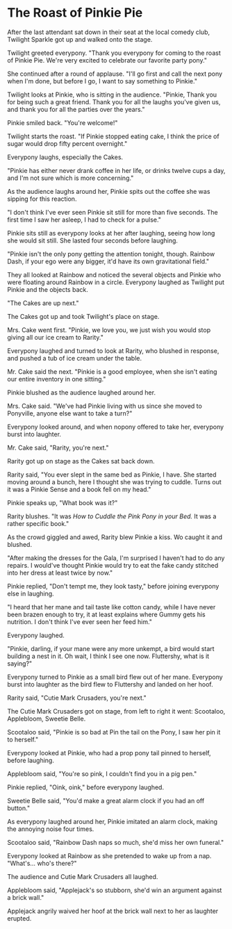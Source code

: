 # The Roast of Pinkie Pie

After the last attendant sat down in their seat at the local comedy club, Twilight Sparkle got up and walked onto the stage.

Twilight greeted everypony. "Thank you everypony for coming to the roast of Pinkie Pie. We're very excited to celebrate our favorite party pony."

She continued after a round of applause. "I'll go first and call the next pony when I'm done, but before I go, I want to say something to Pinkie."

Twilight looks at Pinkie, who is sitting in the audience. "Pinkie, Thank you for being such a great friend. Thank you for all the laughs you've given us, and thank you for all the parties over the years."

Pinkie smiled back. "You're welcome!"

Twilight starts the roast. "If Pinkie stopped eating cake, I think the price of sugar would drop fifty percent overnight."

Everypony laughs, especially the Cakes.

"Pinkie has either never drank coffee in her life, or drinks twelve cups a day, and I'm not sure which is more concerning."

As the audience laughs around her, Pinkie spits out the coffee she was sipping for this reaction.

"I don't think I've ever seen Pinkie sit still for more than five seconds. The first time I saw her asleep, I had to check for a pulse."

Pinkie sits still as everypony looks at her after laughing, seeing how long she would sit still. She lasted four seconds before laughing.

"Pinkie isn't the only pony getting the attention tonight, though. Rainbow Dash, if your ego were any bigger, it'd have its own gravitational field."

They all looked at Rainbow and noticed the several objects and Pinkie who were floating around Rainbow in a circle. Everypony laughed as Twilight put Pinkie and the objects back.

"The Cakes are up next."

The Cakes got up and took Twilight's place on stage.

Mrs. Cake went first. "Pinkie, we love you, we just wish you would stop giving all our ice cream to Rarity."

Everypony laughed and turned to look at Rarity, who blushed in response, and pushed a tub of ice cream under the table.

Mr. Cake said the next. "Pinkie is a good employee, when she isn't eating our entire inventory in one sitting."

Pinkie blushed as the audience laughed around her.

Mrs. Cake said. "We've had Pinkie living with us since she moved to Ponyville, anyone else want to take a turn?"

Everypony looked around, and when nopony offered to take her, everypony burst into laughter.

Mr. Cake said, "Rarity, you're next."

Rarity got up on stage as the Cakes sat back down.

Rarity said, "You ever slept in the same bed as Pinkie, I have. She started moving around a bunch, here I thought she was trying to cuddle. Turns out it was a Pinkie Sense and a book fell on my head."

Pinkie speaks up, "What book was it?"

Rarity blushes. "It was *How to Cuddle the Pink Pony in your Bed.* It was a rather specific book."

As the crowd giggled and awed, Rarity blew Pinkie a kiss. Wo caught it and blushed.

"After making the dresses for the Gala, I'm surprised I haven't had to do any repairs. I would've thought Pinkie would try to eat the fake candy stitched into her dress at least twice by now."

Pinkie replied, "Don't tempt me, they look tasty," before joining everypony else in laughing.

"I heard that her mane and tail taste like cotton candy, while I have never been brazen enough to try, it at least explains where Gummy gets his nutrition. I don't think I've ever seen her feed him."

Everypony laughed.

"Pinkie, darling, if your mane were any more unkempt, a bird would start building a nest in it. Oh wait, I think I see one now. Fluttershy, what is it saying?"

Everypony turned to Pinkie as a small bird flew out of her mane. Everypony burst into laughter as the bird flew to Fluttershy and landed on her hoof.

Rarity said, "Cutie Mark Crusaders, you're next."

The Cutie Mark Crusaders got on stage, from left to right it went: Scootaloo, Applebloom, Sweetie Belle.

Scootaloo said, "Pinkie is so bad at Pin the tail on the Pony, I saw her pin it to herself."

Everypony looked at Pinkie, who had a prop pony tail pinned to herself, before laughing.

Applebloom said, "You're so pink, I couldn't find you in a pig pen."

Pinkie replied, "Oink, oink," before everypony laughed.

Sweetie Belle said, "You'd make a great alarm clock if you had an off button."

As everypony laughed around her, Pinkie imitated an alarm clock, making the annoying noise four times.

Scootaloo said, "Rainbow Dash naps so much, she'd miss her own funeral."

Everypony looked at Rainbow as she pretended to wake up from a nap. "What's… who's there?"

The audience and Cutie Mark Crusaders all laughed.

Applebloom said, "Applejack's so stubborn, she'd win an argument against a brick wall."

Applejack angrily waived her hoof at the brick wall next to her as laughter erupted.

